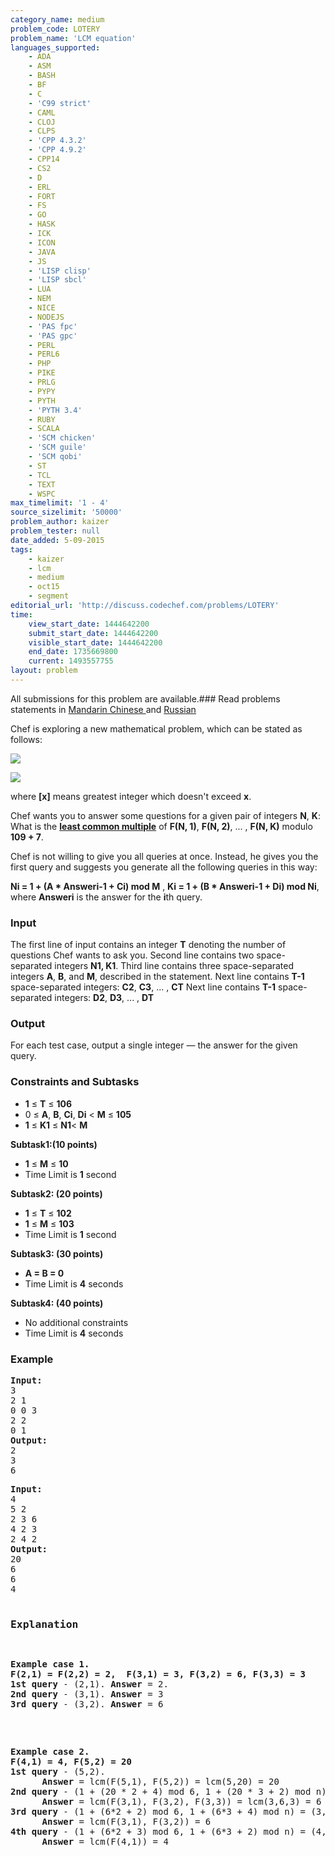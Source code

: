 ```yaml
---
category_name: medium
problem_code: LOTERY
problem_name: 'LCM equation'
languages_supported:
    - ADA
    - ASM
    - BASH
    - BF
    - C
    - 'C99 strict'
    - CAML
    - CLOJ
    - CLPS
    - 'CPP 4.3.2'
    - 'CPP 4.9.2'
    - CPP14
    - CS2
    - D
    - ERL
    - FORT
    - FS
    - GO
    - HASK
    - ICK
    - ICON
    - JAVA
    - JS
    - 'LISP clisp'
    - 'LISP sbcl'
    - LUA
    - NEM
    - NICE
    - NODEJS
    - 'PAS fpc'
    - 'PAS gpc'
    - PERL
    - PERL6
    - PHP
    - PIKE
    - PRLG
    - PYPY
    - PYTH
    - 'PYTH 3.4'
    - RUBY
    - SCALA
    - 'SCM chicken'
    - 'SCM guile'
    - 'SCM qobi'
    - ST
    - TCL
    - TEXT
    - WSPC
max_timelimit: '1 - 4'
source_sizelimit: '50000'
problem_author: kaizer
problem_tester: null
date_added: 5-09-2015
tags:
    - kaizer
    - lcm
    - medium
    - oct15
    - segment
editorial_url: 'http://discuss.codechef.com/problems/LOTERY'
time:
    view_start_date: 1444642200
    submit_start_date: 1444642200
    visible_start_date: 1444642200
    end_date: 1735669800
    current: 1493557755
layout: problem
---
```

All submissions for this problem are available.###  Read problems statements in [Mandarin Chinese ](http://www.codechef.com/download/translated/OCT15/mandarin/LOTERY.pdf) and [Russian](http://www.codechef.com/download/translated/OCT15/russian/LOTERY.pdf) 

Chef is exploring a new mathematical problem, which can be stated as follows:

![](http://mathurl.com/ok7rd4a.png)

![](http://mathurl.com/nz4fycw.png)

where **\[x\]** means greatest integer which doesn't exceed **x**.

Chef wants you to answer some questions for a given pair of integers **N**, **K**:
What is the [  **least common multiple**](https://en.wikipedia.org/wiki/Least_common_multiple) of **F(N, 1)**, **F(N, 2)**, ... , **F(N, K)** modulo **109 + 7**.

Chef is not willing to give you all queries at once. Instead, he gives you the first query and suggests you generate all the following queries in this way:

**Ni = 1 + (A \* Answeri-1 + Ci) mod M** ,
**Ki = 1 + (B \* Answeri-1 + Di) mod Ni**, 
where **Answeri** is the answer for the **i**th query.

### Input

The first line of input contains an integer **T** denoting the number of questions Chef wants to ask you. 
Second line contains two space-separated integers **N1, K1**.
Third line contains three space-separated integers **A**, **B**, and **M**, described in the statement.
Next line contains **T-1** space-separated integers: **C2**, **C3**, ... , **CT**
Next line contains **T-1** space-separated integers: **D2**, **D3**, ... , **DT**

### Output

For each test case, output a single integer — the answer for the given query.

### Constraints and Subtasks

- **1** ≤ **T** ≤ **106**
- 0 ≤ **A**, **B**, **Ci**, **Di** < **M** ≤ **105**
- **1** ≤ **K1** ≤ **N1**< **M**

**Subtask1:(10 points)**

- **1** ≤ **M** ≤ **10**
- Time Limit is **1** second

**Subtask2: (20 points)**

- **1** ≤ **T** ≤ **102**
- **1** ≤ **M** ≤ **103**
- Time Limit is **1** second

**Subtask3: (30 points)**

- **A = B = 0**
- Time Limit is **4** seconds

**Subtask4: (40 points)**

- No additional constraints
- Time Limit is **4** seconds

### Example

<pre><b>Input:</b>
<tt>3
2 1
0 0 3
2 2
0 1</tt>
<b>Output:</b>
<tt>2
3
6</tt>
</pre>
<pre><b>Input:</b>
<tt>4
5 2
2 3 6
4 2 3
2 4 2</tt>
<b>Output:</b>
<tt>20
6
6
4</tt>

<h3>Explanation</h3>
<p><b>Example case 1.</b> 
<b>F(2,1) = F(2,2) = 2,  F(3,1) = 3, F(3,2) = 6, F(3,3) = 3</b>
<b>1st query</b> - (2,1). <b>Answer</b> = 2.
<b>2nd query</b> - (3,1). <b>Answer</b> = 3
<b>3rd query</b> - (3,2). <b>Answer</b> = 6
</p>

<p><b>Example case 2.</b> 
<b>F(4,1) = 4, F(5,2) = 20</b>
<b>1st query</b> - (5,2). 
      <b>Answer</b> = lcm(F(5,1), F(5,2)) = lcm(5,20) = 20
<b>2nd query</b> - (1 + (20 * 2 + 4) mod 6, 1 + (20 * 3 + 2) mod n) = (3, 3). 
      <b>Answer</b> = lcm(F(3,1), F(3,2), F(3,3)) = lcm(3,6,3) = 6
<b>3rd query</b> - (1 + (6*2 + 2) mod 6, 1 + (6*3 + 4) mod n) = (3,2). 
      <b>Answer</b> = lcm(F(3,1), F(3,2)) = 6
<b>4th query</b> - (1 + (6*2 + 3) mod 6, 1 + (6*3 + 2) mod n) = (4,1).
      <b>Answer</b> = lcm(F(4,1)) = 4
</p>
</pre>